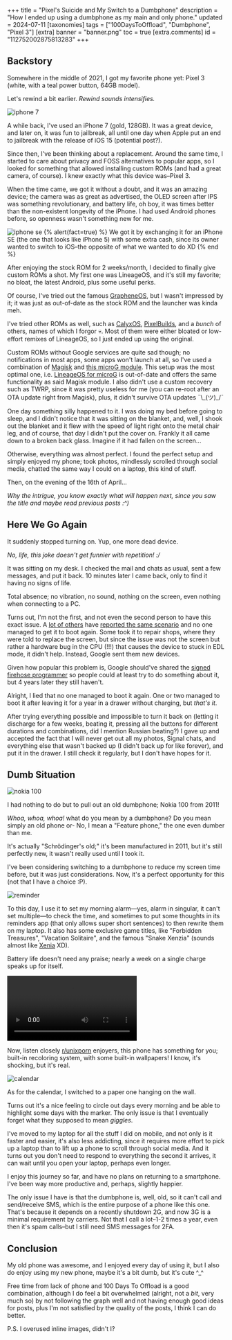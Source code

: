 +++
title = "Pixel's Suicide and My Switch to a Dumbphone"
description = "How I ended up using a dumbphone as my main and only phone."
updated = 2024-07-11
[taxonomies]
tags = ["100DaysToOffload", "Dumbphone", "Pixel 3"]
[extra]
banner = "banner.png"
toc = true
[extra.comments]
id = "112752002875813283"
+++

## Backstory

Somewhere in the middle of 2021, I got my favorite phone yet: Pixel 3 (white, with a teal power button, 64GB model).

Let's rewind a bit earlier. *Rewind sounds intensifies.*

![iphone 7](iphone-7.jpg#end)

A while back, I've used an iPhone 7 (gold, 128GB). It was a great device, and later on, it was fun to jailbreak, all until one day when Apple put an end to jailbreak with the release of iOS 15 (potential post?).

Since then, I've been thinking about a replacement. Around the same time, I started to care about privacy and FOSS alternatives to popular apps, so I looked for something that allowed installing custom ROMs (and had a great camera, of course). I knew exactly what this device was–Pixel 3.

When the time came, we got it without a doubt, and it was an amazing device; the camera was as great as advertised, the OLED screen after IPS was something revolutionary, and battery life, oh boy, it was times better than the non-existent longevity of the iPhone. I had used Android phones before, so openness wasn't something new for me.

![iphone se](iphone-se.jpg#end)
{% alert(fact=true) %}
We got it by exchanging it for an iPhone SE (the one that looks like iPhone 5) with some extra cash, since its owner wanted to switch to iOS–the opposite of what we wanted to do XD
{% end %}

After enjoying the stock ROM for 2 weeks/month, I decided to finally give custom ROMs a shot. My first one was LineageOS, and it's still my favorite; no bloat, the latest Android, plus some useful perks.

Of course, I've tried out the famous [GrapheneOS](https://grapheneos.org), but I wasn't impressed by it; it was just as out-of-date as the stock ROM and the launcher was kinda meh.

I've tried other ROMs as well, such as [CalyxOS](https://calyxos.org/), [PixelBuilds](https://pixelbuilds.org/), and a *bunch* of others, names of which I forgor 💀. Most of them were either bloated or low-effort remixes of LineageOS, so I just ended up using the original.

Custom ROMs without Google services are quite sad though; no notifications in most apps, some apps won't launch at all, so I've used a combination of [Magisk](https://github.com/topjohnwu/Magisk) and [this microG module](https://github.com/nift4/microg_installer_revived). This setup was the most optimal one, i.e. [LineageOS for microG](https://lineage.microg.org) is out-of-date and offers the same functionality as said Magisk module. I also didn't use a custom recovery such as TWRP, since it was pretty useless for me (you can re-root after an OTA update right from Magisk), plus, it didn't survive OTA updates ¯\\\_(ツ)_/¯

One day something silly happened to it. I was doing my bed before going to sleep, and I didn't notice that it was sitting on the blanket, and, well, I shook out the blanket and it flew with the speed of light right onto the metal chair leg, and of course, that day I didn't put the cover on. Frankly it all came down to a broken back glass. Imagine if it had fallen on the screen...

Otherwise, everything was almost perfect. I found the perfect setup and simply enjoyed my phone; took photos, mindlessly scrolled through social media, chatted the same way I could on a laptop, this kind of stuff.

Then, on the evening of the 16th of April...

*Why the intrigue, you know exactly what will happen next, since you saw the title and maybe read previous posts :^)*

## Here We Go Again

It suddenly stopped turning on. Yup, one more dead device.

*No, life, this joke doesn't get funnier with repetition! :/*

It was sitting on my desk. I checked the mail and chats as usual, sent a few messages, and put it back. 10 minutes later I came back, only to find it having no signs of life.

Total absence; no vibration, no sound, nothing on the screen, even nothing when connecting to a PC.

Turns out, I'm not the first, and not even the second person to have this exact issue. A [lot of others](https://old.reddit.com/r/GooglePixel/comments/nn7tcn/pixel_3_suddenly_off_and_nothing_will_turn_it/) have [reported the same scenario](https://xdaforums.com/t/fix-pixel-3-qusb_bulk_cid-xxxx_sn-xxxxxxxx.4205331/) and no one managed to get it to boot again. Some took it to repair shops, where they were told to replace the screen, but since the issue was not the screen but rather a hardware bug in the CPU (!!!) that causes the device to stuck in EDL mode, it didn't help. Instead, Google sent them new devices.

Given how popular this problem is, Google should've shared the [signed firehose programmer](https://xdaforums.com/t/fix-pixel-3-qusb_bulk_cid-xxxx_sn-xxxxxxxx.4205331/post-84929449) so people could at least try to do something about it, but 4 years later they still haven't.

Alright, I lied that no one managed to boot it again. One or two managed to boot it after leaving it for a year in a drawer without charging, but *that's it*.

After trying everything possible and impossible to turn it back on (letting it discharge for a few weeks, beating it, pressing all the buttons for different durations and combinations, did I mention Russian beating?) I gave up and accepted the fact that I will never get out all my photos, Signal chats, and everything else that wasn't backed up (I didn't back up for like forever), and put it in the drawer. I still check it regularly, but I don't have hopes for it.

## Dumb Situation

![nokia 100](nokia-100.jpg#end)

I had nothing to do but to pull out an old dumbphone; Nokia 100 from 2011!

*Whoa, whoa, whoa!* what do you mean by a dumbphone? Do you mean simply an old phone or- No, I mean a "Feature phone," the one even dumber than me.

It's actually "Schrödinger's old;" it's been manufactured in 2011, but it's still perfectly new, it wasn't really used until I took it.

I've been considering switching to a dumbphone to reduce my screen time before, but it was just considerations. Now, it's a perfect opportunity for this (not that I have a choice :P).

![reminder](reminder.jpg#start)

To this day, I use it to set my morning alarm—yes, alarm in singular, it can't set multiple—to check the time, and sometimes to put some thoughts in its reminders app (that only allows super short sentences) to then rewrite them on my laptop. It also has some exclusive game titles, like "Forbidden Treasures", "Vacation Solitaire", and the famous "Snake Xenzia" (sounds almost like [Xenia](https://xenia-linux-site.glitch.me) XD).

Battery life doesn't need any praise; nearly a week on a single charge speaks up for itself.

<video class="end" alt="themes" controls src="themes.webm"></video>

Now, listen closely [r/unixporn](https://old.reddit.com/r/unixporn/) enjoyers, this phone has something for you; built-in recoloring system, with some built-in wallpapers! I know, it's shocking, but it's real.

![calendar](calendar.jpg#start)

As for the calendar, I switched to a paper one hanging on the wall.

Turns out it's a nice feeling to circle out days every morning and be able to highlight some days with the marker. The only issue is that I eventually forget what they supposed to mean *giggles*.

I've moved to my laptop for all the stuff I did on mobile, and not only is it faster and easier, it's also less addicting, since it requires more effort to pick up a laptop than to lift up a phone to scroll through social media. And it turns out you don't need to respond to everything the second it arrives, it can wait until you open your laptop, perhaps even longer.

I enjoy this journey so far, and have no plans on returning to a smartphone. I've been way more productive and, perhaps, slightly happier.

The only issue I have is that the dumbphone is, well, old, so it can't call and send/receive SMS, which is the entire purpose of a phone like this one. That's because it depends on a recently shutdown 2G, and now 3G is a minimal requirement by carriers. Not that I call a lot–1-2 times a year, even then it's spam calls–but I still need SMS messages for 2FA.

## Conclusion

My old phone was awesome, and I enjoyed every day of using it, but I also do enjoy using my new phone, maybe it's a bit dumb, but it's cute ^_^

Free time from lack of phone and 100 Days To Offload is a good combination, although I do feel a bit overwhelmed (alright, not a *bit*, very much so) by not following the graph well and not having enough good ideas for posts, plus I'm not satisfied by the quality of the posts, I think I can do better.

P.S. I overused inline images, didn't I?
